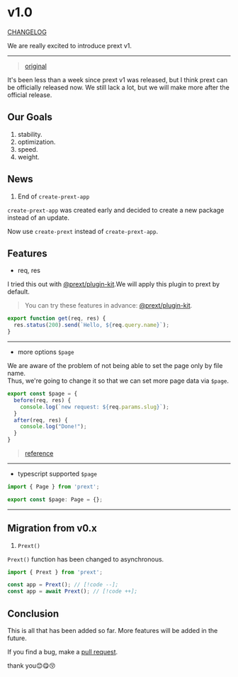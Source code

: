 # v1.0 <Badge type="tip" text="release" />

[CHANGELOG](https://github.com/do4ng/prext/blob/main/packages/prext/CHANGELOG.md#100-2023-03-09)

We are really excited to introduce prext v1.

---

> [original](https://github.com/do4ng/prext/issues/11)

It's been less than a week since prext v1 was released, but I think prext can be officially released now.
We still lack a lot, but we will make more after the official release.

## Our Goals

1. stability.
2. optimization.
3. speed.
4. weight.

## News

1. End of `create-prext-app`

`create-prext-app` was created early and decided to create a new package instead of an update.

Now use `create-prext` instead of `create-prext-app`.

## Features

- req, res

I tried this out with [@prext/plugin-kit](https://github.com/do4ng/prext/tree/main/packages/plugin-kit).We will apply this plugin to prext by default.

> You can try these features in advance: [@prext/plugin-kit](https://github.com/do4ng/prext/tree/main/packages/plugin-kit).

```js
export function get(req, res) {
  res.status(200).send(`Hello, ${req.query.name}`);
}
```

---

- more options `$page`

We are aware of the problem of not being able to set the page only by file name.  
Thus, we're going to change it so that we can set more page data via `$page`.

```js
export const $page = {
  before(req, res) {
    console.log(`new request: ${req.params.slug}`);
  }
  after(req, res) {
    console.log("Done!");
  }
}
```

> [reference](/guide/page)

---

- typescript supported `$page`

```ts
import { Page } from 'prext';

export const $page: Page = {};
```

---

## Migration from v0.x

1. `Prext()`

`Prext()` function has been changed to asynchronous.

```ts
import { Prext } from 'prext';

const app = Prext(); // [!code --];
const app = await Prext(); // [!code ++];
```

## Conclusion

This is all that has been added so far. More features will be added in the future.

If you find a bug, make a [pull request](https://github.com/do4ng/prext/pulls).

thank you😊😋😚
